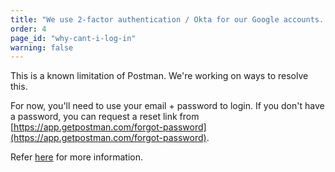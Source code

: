 ```yaml
---
title: "We use 2-factor authentication / Okta for our Google accounts. Why can't I login to the app?"
order: 4
page_id: "why-cant-i-log-in"
warning: false
---
```



This is a known limitation of Postman. We're working on ways to resolve this.</p>
For now, you'll need to use your email + password to login. If you don't have a password, you can request a reset link from [https://app.getpostman.com/forgot-password](https://app.getpostman.com/forgot-password).

Refer [here](https://support.getpostman.com/hc/en-us/articles/115003693585-My-Google-account-has-two-factor-authentication-enabled-and-I-m-not-able-to-Signin-with-Google-from-the-Postman-app) for more information.
